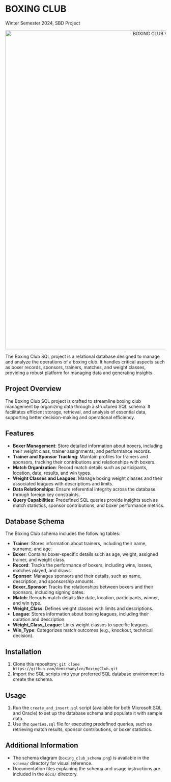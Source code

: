 # BOXING CLUB
Winter Semester 2024, SBD Project

<p align="center">
    <img src="https://github.com/demjrhan/BoxingClub/blob/main/schema/Boxing_Club%20Vertabelo.png" alt="BOXING CLUB VERTABELO PNG" width="1000"/>
</p>

The Boxing Club SQL project is a relational database designed to manage and analyze the operations of a boxing club. It handles critical aspects such as boxer records, sponsors, trainers, matches, and weight classes, providing a robust platform for managing data and generating insights.

## Project Overview

The Boxing Club SQL project is crafted to streamline boxing club management by organizing data through a structured SQL schema. It facilitates efficient storage, retrieval, and analysis of essential data, supporting better decision-making and operational efficiency.

## Features

- **Boxer Management**: Store detailed information about boxers, including their weight class, trainer assignments, and performance records.
- **Trainer and Sponsor Tracking**: Maintain profiles for trainers and sponsors, tracking their contributions and relationships with boxers.
- **Match Organization**: Record match details such as participants, location, date, results, and win types.
- **Weight Classes and Leagues**: Manage boxing weight classes and their associated leagues with descriptions and limits.
- **Data Relationships**: Ensure referential integrity across the database through foreign key constraints.
- **Query Capabilities**: Predefined SQL queries provide insights such as match statistics, sponsor contributions, and boxer performance metrics.

## Database Schema

The Boxing Club schema includes the following tables:

- **Trainer**: Stores information about trainers, including their name, surname, and age.
- **Boxer**: Contains boxer-specific details such as age, weight, assigned trainer, and weight class.
- **Record**: Tracks the performance of boxers, including wins, losses, matches played, and draws.
- **Sponsor**: Manages sponsors and their details, such as name, description, and sponsorship amounts.
- **Boxer_Sponsor**: Tracks the relationships between boxers and their sponsors, including signing dates.
- **Match**: Records match details like date, location, participants, winner, and win type.
- **Weight_Class**: Defines weight classes with limits and descriptions.
- **League**: Stores information about boxing leagues, including their duration and description.
- **Weight_Class_League**: Links weight classes to specific leagues.
- **Win_Type**: Categorizes match outcomes (e.g., knockout, technical decision).

## Installation

1. Clone this repository:
   `git clone https://github.com/demirhanylcn/BoxingClub.git`
2. Import the SQL scripts into your preferred SQL database environment to create the schema.

## Usage

1. Run the `create_and_insert.sql` script (available for both Microsoft SQL and Oracle) to set up the database schema and populate it with sample data.
2. Use the `queries.sql` file for executing predefined queries, such as retrieving match results, sponsor contributions, or boxer statistics.

## Additional Information

- The schema diagram (`boxing_club_schema.png`) is available in the `schema/` directory for visual reference.
- Documentation files explaining the schema and usage instructions are included in the `docs/` directory.
